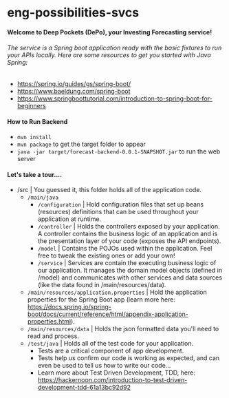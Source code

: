# eng-possibilities-svcs

#### Welcome to Deep Pockets (DePo), your Investing Forecasting service!

###### The service is a Spring boot application ready with the basic fixtures to run your APIs locally. Here are some resources to get you started with Java Spring:
- https://spring.io/guides/gs/spring-boot/
- https://www.baeldung.com/spring-boot
- https://www.springboottutorial.com/introduction-to-spring-boot-for-beginners

#### How to Run Backend
- `mvn install` 
- `mvn package` to get the target folder to appear
- `java -jar target/forecast-backend-0.0.1-SNAPSHOT.jar` to run the web server
#### Let's take a tour....

- /src | You guessed it, this folder holds all of the application code.
    - `/main/java`
        - `/configuration` | Hold configuration files that set up beans (resources) definitions that can be used throughout your application at runtime.
        - `/controller` | Holds the controllers exposed by your application. A controller contains the business logic of an application and is the presentation layer of your code (exposes the API endpoints). 
        - `/model` | Contains the POJOs used within the application. Feel free to tweak the existing ones or add your own!
        - `/service` | Services are contain the executing business logic of our application. It manages the domain model objects (defined in /model) and communicates with other services and data sources (like the data found in /main/resources/data).
    - `/main/resources/application.properties` | Hold the application properties for the Spring Boot app (learn more here: https://docs.spring.io/spring-boot/docs/current/reference/html/appendix-application-properties.html).
    - `/main/resources/data` | Holds the json formatted data you'll need to read and process.
    - `/test/java` | Holds all of the test code for your application.  
        - Tests are a critical component of app development.  
        - Tests help us confirm our code is working as expected, and can even be used to tell us how to write our code...  
        - Learn more about Test Driven Development, TDD, here: https://hackernoon.com/introduction-to-test-driven-development-tdd-61a13bc92d92
    